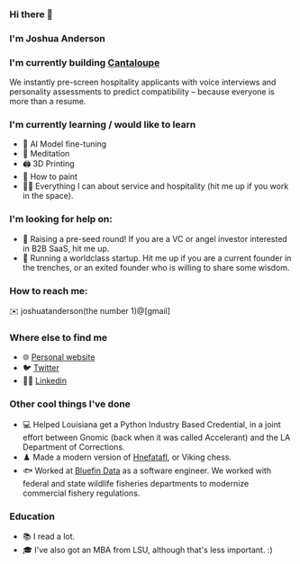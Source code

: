### Hi there 👋

### I'm Joshua Anderson 

### I'm currently building [Cantaloupe](https://www.trycantaloupe.com)
We instantly pre-screen hospitality applicants with voice interviews and personality assessments to predict compatibility – because everyone is more than a resume. 

### I'm currently learning / would like to learn
- 🧠 AI Model fine-tuning
- 🧘 Meditation
- 🖨 3D Printing
- 🎨 How to paint
- 🧑‍🍳 Everything I can about service and hospitality (hit me up if you work in the space).

### I'm looking for help on:
- 🌱 Raising a pre-seed round! If you are a VC or angel investor interested in B2B SaaS, hit me up.
- 🏃 Running a worldclass startup. Hit me up if you are a current founder in the trenches, or an exited founder who is willing to share some wisdom.

### How to reach me:
✉️ joshuatanderson(the number 1)@[gmail]

### Where else to find me
- 🌐 [Personal website](https://www.scribedbystardust.com/)
- 🐦 [Twitter](https://twitter.com/joshuaa_eth)
- 👨‍⚕️ [Linkedin](https://www.linkedin.com/in/joshua-anderson-cantaloupe/)

### Other cool things I've done
- 💻 Helped Louisiana get a Python Industry Based Credential, in a joint effort between Gnomic (back when it was called Accelerant) and the LA Department of Corrections.
- ♟️ Made a modern version of [Hnefatafl](https://github.com/Joshuatanderson/hnefatafl), or Viking chess.
- 🐟 Worked at [Bluefin Data](https://www.bluefindata.com/) as a software engineer. We worked with federal and state wildlife fisheries departments to modernize commercial fishery regulations.

### Education
- 📚 I read a lot. 
- 🎓 I've also got an MBA from LSU, although that's less important. :) 



